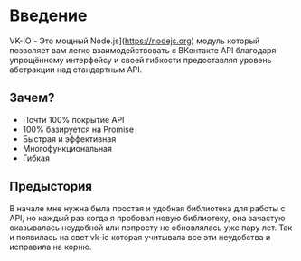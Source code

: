 # Введение
VK-IO - Это мощный Node.js](https://nodejs.org) модуль который позволяет вам легко взаимодействовать с ВКонтакте API благодаря упрощённому интерфейсу и своей гибкости предоставляя уровень абстракции над стандартным API.

## Зачем?
- Почти 100% покрытие API
- 100% базируется на Promise
- Быстрая и эффективная
- Многофункциональная
- Гибкая

## Предыстория
В начале мне нужна была простая и удобная библиотека для работы с API, но каждый раз когда я пробовал новую библиотеку, она зачастую оказывалась неудобной или попросту не обновлялась уже пару лет. Так и появилась на свет vk-io которая учитывала все эти неудобства и исправила на корню.
